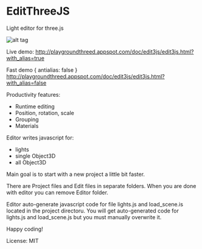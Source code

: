 # EditThreeJS
Light editor for three.js

![alt tag](http://playgroundthreed.appspot.com/doc/img/edit3js.png)

Live demo: 
http://playgroundthreed.appspot.com/doc/edit3js/edit3js.html?with_alias=true

Fast demo { antialias: false } 
http://playgroundthreed.appspot.com/doc/edit3js/edit3js.html?with_alias=false

Productivity features:
* Runtime editing
* Position, rotation, scale
* Grouping
* Materials

Editor writes javascript for:
* lights
* single Object3D
* all Object3D

Main goal is to start with a new project a little bit faster.

There are Project files and Edit files in separate folders.
When you are done with editor you can remove Editor folder.

Editor auto-generate javascript code for file lights.js and load_scene.is located in the project directoru.
You will get auto-generated code for lights.js and load_scene.js but you must manually overwrite it.

Happy coding!

License: MIT 



